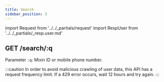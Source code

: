 ```yaml
---
title: Search
sidebar_position: 3
---
```


import Request from '../../_partials/request'
import RespUser from '../../_partials/_resp.user.md'

## GET /search/:q

Parameter `:q`: Mixin ID or mobile phone number.

:::caution
In order to avoid malicious crawling of user data, this API has a request frequency limit. If a 429 error occurs, wait 12 hours and try again.
:::

<Request title="Search User by $KEYWORD" url="/search/$KEYWORD"/>

<RespUser />
